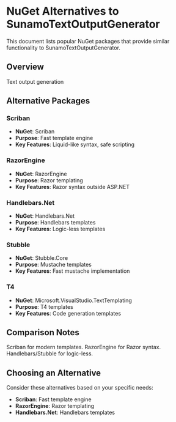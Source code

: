 # NuGet Alternatives to SunamoTextOutputGenerator

This document lists popular NuGet packages that provide similar functionality to SunamoTextOutputGenerator.

## Overview

Text output generation

## Alternative Packages

### Scriban
- **NuGet**: Scriban
- **Purpose**: Fast template engine
- **Key Features**: Liquid-like syntax, safe scripting

### RazorEngine
- **NuGet**: RazorEngine
- **Purpose**: Razor templating
- **Key Features**: Razor syntax outside ASP.NET

### Handlebars.Net
- **NuGet**: Handlebars.Net
- **Purpose**: Handlebars templates
- **Key Features**: Logic-less templates

### Stubble
- **NuGet**: Stubble.Core
- **Purpose**: Mustache templates
- **Key Features**: Fast mustache implementation

### T4
- **NuGet**: Microsoft.VisualStudio.TextTemplating
- **Purpose**: T4 templates
- **Key Features**: Code generation templates

## Comparison Notes

Scriban for modern templates. RazorEngine for Razor syntax. Handlebars/Stubble for logic-less.

## Choosing an Alternative

Consider these alternatives based on your specific needs:
- **Scriban**: Fast template engine
- **RazorEngine**: Razor templating
- **Handlebars.Net**: Handlebars templates
